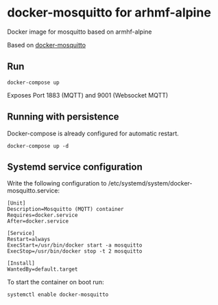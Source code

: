 docker-mosquitto for arhmf-alpine
================

Docker image for mosquitto based on armhf-alpine

Based on [docker-mosquitto](https://github.com/toke/docker-mosquitto)

## Run

    docker-compose up

Exposes Port 1883 (MQTT) and 9001 (Websocket MQTT)

## Running with persistence

Docker-compose is already configured for automatic restart.
    
    docker-compose up -d

## Systemd service configuration

Write the following configuration to /etc/systemd/system/docker-mosquitto.service:

```
[Unit]
Description=Mosquitto (MQTT) container
Requires=docker.service
After=docker.service

[Service]
Restart=always
ExecStart=/usr/bin/docker start -a mosquitto
ExecStop=/usr/bin/docker stop -t 2 mosquitto

[Install]
WantedBy=default.target

```

To start the container on boot run:

```
systemctl enable docker-mosquitto
```